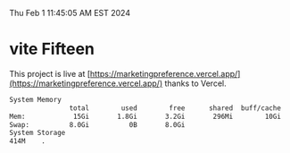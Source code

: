 Thu Feb  1 11:45:05 AM EST 2024

# vite Fifteen


This project is live at [https://marketingpreference.vercel.app/](https://marketingpreference.vercel.app/) thanks to Vercel.

```bash
System Memory
               total        used        free      shared  buff/cache   available
Mem:            15Gi       1.8Gi       3.2Gi       296Mi        10Gi        13Gi
Swap:          8.0Gi          0B       8.0Gi
System Storage
414M	.
```
```bash
